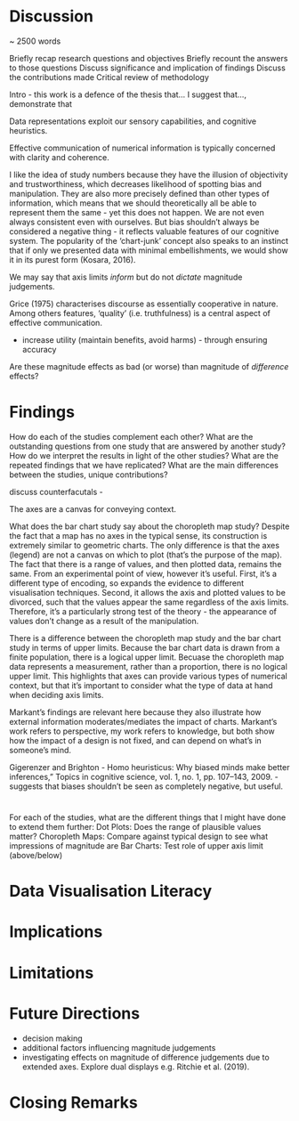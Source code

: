 # Discussion

~ 2500 words

Briefly recap research questions and objectives
Briefly recount the answers to those questions
Discuss significance and implication of findings
Discuss the contributions made
Critical review of methodology

Intro - this work is a defence of the thesis that… I suggest that…, demonstrate that

Data representations exploit our sensory capabilities, and cognitive heuristics. 

Effective communication of numerical information is typically concerned with clarity and coherence. 

I like the idea of study numbers because they have the illusion of objectivity and trustworthiness, which decreases likelihood of spotting bias and manipulation. They are also more precisely defined than other types of information, which means that we should theoretically all be able to represent them the same - yet this does not happen. We are not even always  consistent even with ourselves. But bias shouldn’t always be considered a negative thing - it reflects valuable features of our cognitive system. The popularity of the ‘chart-junk’ concept also speaks to an instinct that if only we presented data with minimal embellishments, we would show it in its purest form (Kosara, 2016). 

We may say that axis limits *inform* but do not *dictate* magnitude judgements. 

Grice (1975) characterises discourse as essentially cooperative in nature. Among others features, ‘quality’ (i.e. truthfulness) is a central aspect of effective communication. 

  * increase utility (maintain benefits, avoid harms) - through ensuring accuracy

Are these magnitude effects as bad (or worse) than magnitude of *difference* effects?

# Findings

How do each of the studies complement each other? What are the outstanding questions from one study that are answered by another study? How do we interpret the results in light of the other studies? What are the repeated findings that we have replicated? What are the main differences between the studies, unique contributions?

discuss counterfacutals - 

The axes are a canvas for conveying context.

What does the bar chart study say about the choropleth map study?
Despite the fact that a map has no axes in the typical sense, its construction is extremely similar to geometric charts. The only difference is that the axes (legend) are not a canvas on which to plot (that’s the purpose of the map). The fact that there is a range of values, and then plotted data, remains the same. From an experimental point of view, however it’s useful. First, it’s a different type of encoding, so expands the evidence to different visualisation techniques. Second, it allows the axis and plotted values to be divorced, such that the values appear the same regardless of the axis limits. Therefore, it’s a particularly strong test of the theory - the appearance of values don’t change as a result of the manipulation. 

There is a difference between the choropleth map study and the bar chart study in terms of upper limits. Because the bar chart data is drawn from a finite population, there is a logical upper limit. Becuase the choropleth map data represents a measurement, rather than a proportion, there is no logical upper limit. This highlights that axes can provide various types of numerical context, but that it’s important to consider what the type of data at hand when deciding axis limits.  

Markant’s findings are relevant here because they also illustrate how external information moderates/mediates the impact of charts. Markant’s work refers to perspective, my work refers to knowledge, but both show how the impact of a design is not fixed, and can depend on what’s in someone’s mind. 

Gigerenzer and Brighton - Homo heuristicus: Why biased minds make better inferences,” Topics in cognitive science, vol. 1, no. 1, pp. 107–143, 2009. - suggests that biases shouldn’t be seen as completely negative, but useful.

# 

For each of the studies, what are the different things that I might have done to extend them further:
Dot Plots: Does the range of plausible values matter? 
Choropleth Maps: Compare against typical design to see what impressions of magnitude are
Bar Charts: Test role of upper axis limit (above/below)


# Data Visualisation Literacy

# Implications

# Limitations

# Future Directions

* decision making
* additional factors influencing magnitude judgements
* investigating effects on magnitude of difference judgements due to extended axes. Explore dual displays e.g. Ritchie et al. (2019). 

# Closing Remarks



